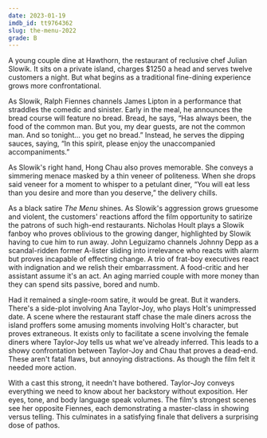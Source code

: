 ```yaml
---
date: 2023-01-19
imdb_id: tt9764362
slug: the-menu-2022
grade: B
---
```


A young couple dine at Hawthorn, the restaurant of reclusive chef Julian Slowik. It sits on a private island, charges $1250 a head and serves twelve customers a night. But what begins as a traditional fine-dining experience grows more confrontational.

<!-- end -->

As Slowik, Ralph Fiennes channels James Lipton in a performance that straddles the comedic and sinister. Early in the meal, he announces the bread course will feature no bread. Bread, he says, “Has always been, the food of the common man. But you, my dear guests, are not the common man. And so tonight… you get no bread.” Instead, he serves the dipping sauces, saying, “In this spirit, please enjoy the unaccompanied accompaniments.”

As Slowik's right hand, Hong Chau also proves memorable. She conveys a simmering menace masked by a thin veneer of politeness. When she drops said veneer for a moment to whisper to a petulant diner, “You will eat less than you desire and more than you deserve,” the delivery chills.

As a black satire _The Menu_ shines. As Slowik's aggression grows gruesome and violent, the customers' reactions afford the film opportunity to satirize the patrons of such high-end restaurants. Nicholas Hoult plays a Slowik fanboy who proves oblivious to the growing danger, highlighted by Slowik having to cue him to run away. John Leguizamo channels Johnny Depp as a scandal-ridden former A-lister sliding into irrelevance who reacts with alarm but proves incapable of effecting change. A trio of frat-boy executives react with indignation and we relish their embarrassment. A food-critic and her assistant assume it's an act. An aging married couple with more money than they can spend sits passive, bored and numb.

Had it remained a single-room satire, it would be great. But it wanders. There's a side-plot involving Ana Taylor-Joy, who plays Holt's unimpressed date. A scene where the restaurant staff chase the male diners across the island proffers some amusing moments involving Holt's character, but proves extraneous. It exists only to facilitate a scene involving the female diners where Taylor-Joy tells us what we've already inferred. This leads to a showy confrontation between Taylor-Joy and Chau that proves a dead-end. These aren't fatal flaws, but annoying distractions. As though the film felt it needed more action.

With a cast this strong, it needn't have bothered. Taylor-Joy conveys everything we need to know about her backstory without exposition. Her eyes, tone, and body language speak volumes. The film's strongest scenes see her opposite Fiennes, each demonstrating a master-class in showing versus telling. This culminates in a satisfying finale that delivers a surprising dose of pathos.
